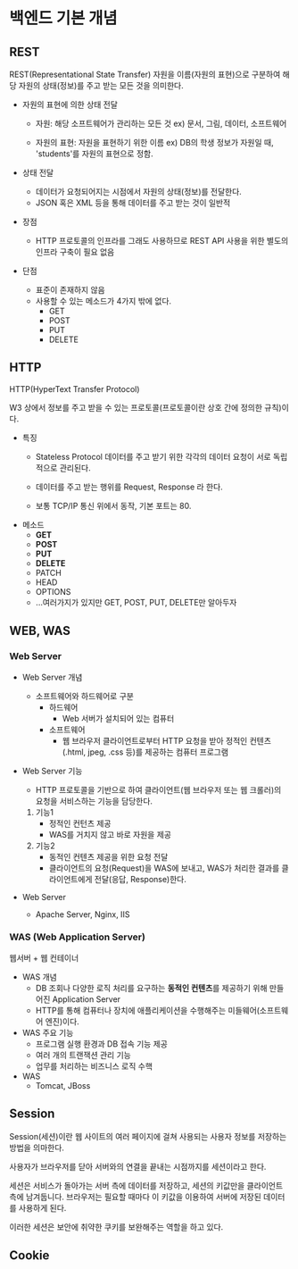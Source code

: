 # 백엔드 기본 개념

## REST

REST(Representational State Transfer)
자원을 이름(자원의 표현)으로 구분하여 해당 자원의 상태(정보)를 주고 받는 모든 것을 의미한다.

- 자원의 표현에 의한 상태 전달

    - 자원: 해당 소프트웨어가 관리하는 모든 것 ex) 문서, 그림, 데이터, 소프트웨어

    - 자원의 표현: 자원을 표현하기 위한 이름 ex) DB의 학생 정보가 자원일 때, 'students'를 자원의 표현으로 정함.

- 상태 전달
    - 데이터가 요청되어지는 시점에서 자원의 상태(정보)를 전달한다.
    - JSON 혹은 XML 등을 통해 데이터를 주고 받는 것이 일반적

- 장점
    - HTTP 프로토콜의 인프라를 그래도 사용하므로 REST API 사용을 위한 별도의 인프라 구축이 필요 없음
- 단점
    - 표준이 존재하지 않음
    - 사용할 수 있는 메소드가 4가지 밖에 없다.
        - GET
        - POST
        - PUT
        - DELETE

## HTTP

HTTP(HyperText Transfer Protocol)

W3 상에서 정보를 주고 받을 수 있는 프로토콜(프로토콜이란 상호 간에 정의한 규칙)이다.

- 특징
    - Stateless Protocol 데이터를 주고 받기 위한 각각의 데이터 요청이 서로 독립적으로 관리된다.

    - 데이터를 주고 받는 행위를 Request, Response 라 한다.

    - 보통 TCP/IP 통신 위에서 동작, 기본 포트는 80.
- 메소드
    - **GET**
    - **POST**
    - **PUT**
    - **DELETE**
    - PATCH
    - HEAD
    - OPTIONS
    - ...여러가지가 있지만 GET, POST, PUT, DELETE만 알아두자


## WEB, WAS

### Web Server

- Web Server 개념
    - 소프트웨어와 하드웨어로 구분
        - 하드웨어
            - Web 서버가 설치되어 있는 컴퓨터
        - 소프트웨어
            - 웹 브라우저 클라이언트로부터 HTTP 요청을 받아 정적인 컨텐츠(.html, jpeg, .css 등)를 제공하는 컴퓨터 프로그램

- Web Server 기능
    - HTTP 프로토콜을 기반으로 하여 클라이언트(웹 브라우저 또는 웹 크롤러)의 요청을 서비스하는 기능을 담당한다.
    1) 기능1
        - 정적인 컨턴츠 제공
        - WAS를 거치지 않고 바로 자원을 제공
    2) 기능2
        - 동적인 컨텐츠 제공을 위한 요청 전달
        - 클라이언트의 요청(Request)을 WAS에 보내고, WAS가 처리한 결과를 클라이언트에게 전달(응답, Response)한다.
- Web Server
    - Apache Server, Nginx, IIS




### WAS (Web Application Server)

웹서버 + 웹 컨테이너

- WAS 개념
    - DB 조회나 다양한 로직 처리를 요구하는 **동적인 컨텐츠**를 제공하기 위해 만들어진 Application Server
    - HTTP를 통해 컴퓨터나 장치에 애플리케이션을 수행해주는 미들웨어(소프트웨어 엔진)이다.
- WAS 주요 기능
    - 프로그램 실행 환경과 DB 접속 기능 제공
    - 여러 개의 트랜잭션 관리 기능
    - 업무를 처리하는 비즈니스 로직 수핵
- WAS
    - Tomcat, JBoss

## Session

Session(세션)이란 웹 사이트의 여러 페이지에 걸쳐 사용되는 사용자 정보를 저장하는 방법을 의마한다.

사용자가 브라우저를 닫아 서버와의 연결을 끝내는 시점까지를 세션이라고 한다.

세션은 서비스가 돌아가는 서버 측에 데이터를 저장하고, 세션의 키값만을 클라이언트 측에 남겨둡니다. 브라우저는 필요할 때마다 이 키값을 이용하여 서버에 저장된 데이터를 사용하게 된다. 

이러한 세션은 보안에 취약한 쿠키를 보완해주는 역할을 하고 있다.

## Cookie

